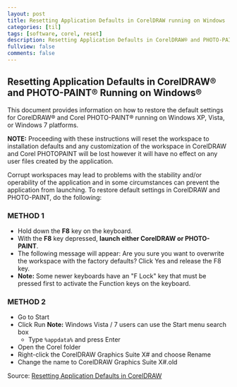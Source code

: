```yaml
---
layout: post
title: Resetting Application Defaults in CorelDRAW running on Windows
categories: [til]
tags: [software, corel, reset]
description: Resetting Application Defaults in CorelDRAW® and PHOTO-PAINT® Running on Windows®
fullview: false
comments: false
---
```


## Resetting Application Defaults in CorelDRAW® and PHOTO-PAINT® Running on Windows®

This document provides information on how to restore the default settings for CorelDRAW® and Corel PHOTO-PAINT® running on Windows XP, Vista, or Windows 7 platforms.

**NOTE:** Proceeding with these instructions will reset the workspace to installation defaults and any customization of the workspace in CorelDRAW and Corel PHOTOPAINT will be lost however it will have no effect on any user files created by the application.

Corrupt workspaces may lead to problems with the stability and/or operability of the application and in some circumstances can prevent the application from launching. To restore default settings in CorelDRAW and PHOTO-PAINT, do the following:

### METHOD 1

- Hold down the **F8** key on the keyboard.
- With the **F8** key depressed, **launch either CorelDRAW or PHOTO-PAINT**.
- The following message will appear:
    Are you sure you want to overwrite the workspace with the factory defaults?
    Click Yes and release the F8 key.
- **Note:** Some newer keyboards have an "F Lock" key that must be pressed first to activate the Function keys on the keyboard.
 

### METHOD 2

- Go to Start
- Click Run
    **Note:** Windows Vista / 7 users can use the Start menu search box
    - Type `%appdata%` and press Enter
- Open the Corel folder
- Right-click the CorelDRAW Graphics Suite X# and choose Rename
- Change the name to CorelDRAW Graphics Suite X#.old

Source:
[Resetting Application Defaults in CorelDRAW](http://howto.corel.com/en/dc/Resetting_Application_Defaults_in_CorelDRAW%C2%AE_and_PHOTO-PAINT%C2%AE_Running_on_Windows%C2%AE)

